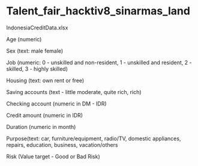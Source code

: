 # Talent_fair_hacktiv8_sinarmas_land

IndonesiaCreditData.xlsx

Age (numeric)

Sex (text: male female)

Job (numeric: 0 - unskilled and non-resident, 1 - unskilled and resident, 2 - skilled, 3 - highly skilled)

Housing (text: own rent or free)

Saving accounts (text - little moderate, quite rich, rich)

Checking account (numeric in DM - IDR)

Credit amount (numeric in IDR)

Duration (numeric in month)

Purpose(text: car, furniture/equipment, radio/TV, domestic appliances, repairs, education, business, vacation/others

Risk (Value target - Good or Bad Risk)

